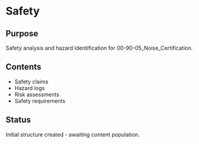 # Safety

## Purpose
Safety analysis and hazard identification for 00-90-05_Noise_Certification.

## Contents
- Safety claims
- Hazard logs
- Risk assessments
- Safety requirements

## Status
Initial structure created - awaiting content population.
